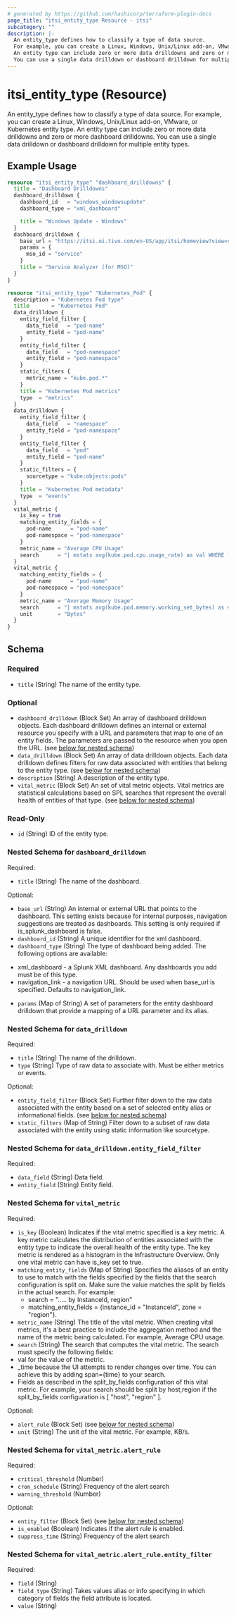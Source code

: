 ```yaml
---
# generated by https://github.com/hashicorp/terraform-plugin-docs
page_title: "itsi_entity_type Resource - itsi"
subcategory: ""
description: |-
  An entity_type defines how to classify a type of data source.
  For example, you can create a Linux, Windows, Unix/Linux add-on, VMware, or Kubernetes entity type.
  An entity type can include zero or more data drilldowns and zero or more dashboard drilldowns.
  You can use a single data drilldown or dashboard drilldown for multiple entity types.
---
```


# itsi_entity_type (Resource)

An entity_type defines how to classify a type of data source.
For example, you can create a Linux, Windows, Unix/Linux add-on, VMware, or Kubernetes entity type.
An entity type can include zero or more data drilldowns and zero or more dashboard drilldowns.
You can use a single data drilldown or dashboard drilldown for multiple entity types.

## Example Usage

```terraform
resource "itsi_entity_type" "dashboard_drilldowns" {
  title = "Dashboard Drilldowns"
  dashboard_drilldown {
    dashboard_id   = "windows_windowsupdate"
    dashboard_type = "xml_dashboard"

    title = "Windows Update - Windows"
  }
  dashboard_drilldown {
    base_url = "https://itsi.oi.tivo.com/en-US/app/itsi/homeview?view=standard&viewType=service_topology&earliest=-60m%40m&latest=now"
    params = {
      mso_id = "service"
    }
    title = "Service Analyzer (for MSO)"
  }
}

resource "itsi_entity_type" "Kubernetes_Pod" {
  description = "Kubernetes Pod type"
  title       = "Kubernetes Pod"
  data_drilldown {
    entity_field_filter {
      data_field   = "pod-name"
      entity_field = "pod-name"
    }
    entity_field_filter {
      data_field   = "pod-namespace"
      entity_field = "pod-namespace"
    }
    static_filters {
      metric_name = "kube.pod.*"
    }
    title = "Kubernetes Pod metrics"
    type  = "metrics"
  }
  data_drilldown {
    entity_field_filter {
      data_field   = "namespace"
      entity_field = "pod-namespace"
    }
    entity_field_filter {
      data_field   = "pod"
      entity_field = "pod-name"
    }
    static_filters = {
      sourcetype = "kube:objects:pods"
    }
    title = "Kubernetes Pod metadata"
    type  = "events"
  }
  vital_metric {
    is_key = true
    matching_entity_fields = {
      pod-name      = "pod-name"
      pod-namespace = "pod-namespace"
    }
    metric_name = "Average CPU Usage"
    search      = "| mstats avg(kube.pod.cpu.usage_rate) as val WHERE `itsi_entity_type_k8s_pod_metrics_indexes` by pod-name, pod-namespace span=5m"
  }
  vital_metric {
    matching_entity_fields = {
      pod-name      = "pod-name"
      pod-namespace = "pod-namespace"
    }
    metric_name = "Average Memory Usage"
    search      = "| mstats avg(kube.pod.memory.working_set_bytes) as val WHERE `itsi_entity_type_k8s_pod_metrics_indexes` by pod-name, pod-namespace span=5m"
    unit        = "Bytes"
  }
}
```

<!-- schema generated by tfplugindocs -->
## Schema

### Required

- `title` (String) The name of the entity type.

### Optional

- `dashboard_drilldown` (Block Set) An array of dashboard drilldown objects.
Each dashboard drilldown defines an internal or external resource you specify with a URL and parameters
that map to one of an entity fields. The parameters are passed to the resource when you open the URL. (see [below for nested schema](#nestedblock--dashboard_drilldown))
- `data_drilldown` (Block Set) An array of data drilldown objects.
Each data drilldown defines filters for raw data associated with entities that belong to the entity type. (see [below for nested schema](#nestedblock--data_drilldown))
- `description` (String) A description of the entity type.
- `vital_metric` (Block Set) An set of vital metric objects. Vital metrics are statistical calculations based on
SPL searches that represent the overall health of entities of that type. (see [below for nested schema](#nestedblock--vital_metric))

### Read-Only

- `id` (String) ID of the entity type.

<a id="nestedblock--dashboard_drilldown"></a>
### Nested Schema for `dashboard_drilldown`

Required:

- `title` (String) The name of the dashboard.

Optional:

- `base_url` (String) An internal or external URL that points to the dashboard.
This setting exists because for internal purposes, navigation suggestions are treated as dashboards.
This setting is only required if is_splunk_dashboard is false.
- `dashboard_id` (String) A unique identifier for the xml dashboard.
- `dashboard_type` (String) The type of dashboard being added.
The following options are available:
* xml_dashboard - a Splunk XML dashboard. Any dashboards you add must be of this type.
* navigation_link - a navigation URL. Should be used when base_url is specified.
Defaults to navigation_link.
- `params` (Map of String) A set of parameters for the entity dashboard drilldown that provide a mapping of a URL parameter and its alias.


<a id="nestedblock--data_drilldown"></a>
### Nested Schema for `data_drilldown`

Required:

- `title` (String) The name of the drilldown.
- `type` (String) Type of raw data to associate with. Must be either metrics or events.

Optional:

- `entity_field_filter` (Block Set) Further filter down to the raw data associated with the entity
based on a set of selected entity alias or informational fields. (see [below for nested schema](#nestedblock--data_drilldown--entity_field_filter))
- `static_filters` (Map of String) Filter down to a subset of raw data associated with the entity using static information like sourcetype.

<a id="nestedblock--data_drilldown--entity_field_filter"></a>
### Nested Schema for `data_drilldown.entity_field_filter`

Required:

- `data_field` (String) Data field.
- `entity_field` (String) Entity field.



<a id="nestedblock--vital_metric"></a>
### Nested Schema for `vital_metric`

Required:

- `is_key` (Boolean) Indicates if the vital metric specified is a key metric.
A key metric calculates the distribution of entities associated with the entity type to indicate the overall health of the entity type.
The key metric is rendered as a histogram in the Infrastructure Overview. Only one vital metric can have is_key set to true.
- `matching_entity_fields` (Map of String) Specifies the aliases of an entity to use to match with the fields specified by the fields that the search configuration is split on.
Make sure the value matches the split by fields in the actual search.
For example:
	- search = "..... by InstanceId, region"
	- matching_entity_fields = {instance_id = "InstanceId", zone = "region"}.
- `metric_name` (String) The title of the vital metric. When creating vital metrics,
it's a best practice to include the aggregation method and the name of the metric being calculated.
For example, Average CPU usage.
- `search` (String) The search that computes the vital metric. The search must specify the following fields:
- val for the value of the metric.
- _time because the UI attempts to render changes over time. You can achieve this by adding span={time} to your search.
- Fields as described in the split_by_fields configuration of this vital metric.
For example, your search should be split by host,region if the split_by_fields configuration is [ "host", "region" ].

Optional:

- `alert_rule` (Block Set) (see [below for nested schema](#nestedblock--vital_metric--alert_rule))
- `unit` (String) The unit of the vital metric. For example, KB/s.

<a id="nestedblock--vital_metric--alert_rule"></a>
### Nested Schema for `vital_metric.alert_rule`

Required:

- `critical_threshold` (Number)
- `cron_schedule` (String) Frequency of the alert search
- `warning_threshold` (Number)

Optional:

- `entity_filter` (Block Set) (see [below for nested schema](#nestedblock--vital_metric--alert_rule--entity_filter))
- `is_enabled` (Boolean) Indicates if the alert rule is enabled.
- `suppress_time` (String) Frequency of the alert search

<a id="nestedblock--vital_metric--alert_rule--entity_filter"></a>
### Nested Schema for `vital_metric.alert_rule.entity_filter`

Required:

- `field` (String)
- `field_type` (String) Takes values alias or info specifying in which category of fields the field attribute is located.
- `value` (String)
